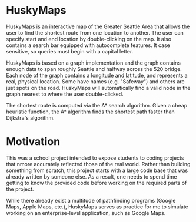 # HuskyMaps
HuskyMaps is an interactive map of the Greater Seattle Area that allows the user
  to find the shortest route from one location to another. The user can specify
  start and end location by double-clicking on the map. It also contains a search
  bar equipped with autocomplete features. It case sensitive, so queries must
  begin with a capital letter.
  
HuskyMaps is based on a graph implementation and the graph contains enough data to
  span roughly Seattle and halfway across the 520 bridge. Each node of the graph
  contains a longitude and latitude, and represents a real, physical location.
  Some have names (e.g. "Safeway") and others are just spots on the road. 
  HuskyMaps will automatically find a valid node in the graph nearest to where
  the user double-clicked.

The shortest route is computed via the A* search algorithm. Given a cheap heuristic
  function, the A* algorithm finds the shortest path faster than Dijkstra's
  algorithm. 

# Motivation
This was a school project intended to expose students to coding projects that nmore accurately reflected those of the real world. Rather than building something from scratch, this project starts with a large code base that was already written by someone else. As a result, one needs to spend time getting to know the provided code before working on the required parts of the project.

While there already exist a multitude of pathfinding programs (Google Maps, Apple Maps, etc.), HuskyMaps serves as practice for me to simulate working on an enterprise-level application, such as Google Maps. 
